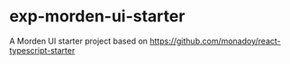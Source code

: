 # exp-morden-ui-starter
A Morden UI starter project based on https://github.com/monadoy/react-typescript-starter
